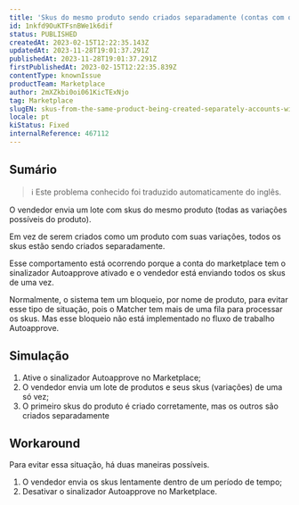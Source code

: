 ```yaml
---
title: 'Skus do mesmo produto sendo criados separadamente (contas com o sinalizador Autoapprove ativado)'
id: 1nkfd9OuKTFsnBWe1k6dif
status: PUBLISHED
createdAt: 2023-02-15T12:22:35.143Z
updatedAt: 2023-11-28T19:01:37.291Z
publishedAt: 2023-11-28T19:01:37.291Z
firstPublishedAt: 2023-02-15T12:22:35.839Z
contentType: knownIssue
productTeam: Marketplace
author: 2mXZkbi0oi061KicTExNjo
tag: Marketplace
slugEN: skus-from-the-same-product-being-created-separately-accounts-with-autoapprove-flag-enabled
locale: pt
kiStatus: Fixed
internalReference: 467112
---
```


## Sumário

>ℹ️ Este problema conhecido foi traduzido automaticamente do inglês.


O vendedor envia um lote com skus do mesmo produto (todas as variações possíveis do produto).

Em vez de serem criados como um produto com suas variações, todos os skus estão sendo criados separadamente.

Esse comportamento está ocorrendo porque a conta do marketplace tem o sinalizador Autoapprove ativado e o vendedor está enviando todos os skus de uma vez.

Normalmente, o sistema tem um bloqueio, por nome de produto, para evitar esse tipo de situação, pois o Matcher tem mais de uma fila para processar os skus. Mas esse bloqueio não está implementado no fluxo de trabalho Autoapprove.

## Simulação


1. Ative o sinalizador Autoapprove no Marketplace;
2. O vendedor envia um lote de produtos e seus skus (variações) de uma só vez;
3. O primeiro skus do produto é criado corretamente, mas os outros são criados separadamente

## Workaround


Para evitar essa situação, há duas maneiras possíveis.

1. O vendedor envia os skus lentamente dentro de um período de tempo;
2. Desativar o sinalizador Autoapprove no Marketplace.





